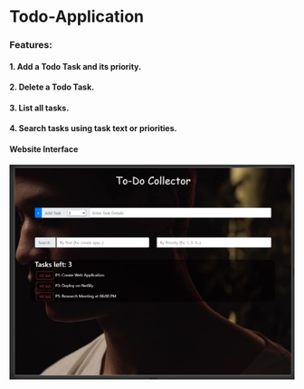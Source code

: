 # Todo-Application

### Features:
#### 1. Add a Todo Task and its priority.
#### 2. Delete a Todo Task.
#### 3. List all tasks.
#### 4. Search tasks using task text or priorities.

#### Website Interface

![interface.jpg](interface.JPG)
